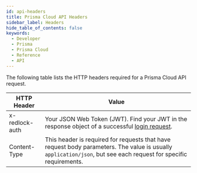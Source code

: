 ```yaml
---
id: api-headers
title: Prisma Cloud API Headers
sidebar_label: Headers
hide_table_of_contents: false
keywords:
  - Developer
  - Prisma
  - Prisma Cloud
  - Reference
  - API
---
```


The following table lists the HTTP headers required for a Prisma Cloud API request.

| HTTP Header    | Value                                                                                                                                                                                                                                                                                                                                                            |
|----------------|------------------------------------------------------------------------------------------------------------------------------------------------------------------------------------------------------------------------------------------------------------------------------------------------------------------------------------------------------------------|
| x-redlock-auth | Your JSON Web Token (JWT). Find your JWT in the response object of a successful [login request](/api/cloud/cspm/login#operation/app-login).                                                                                                                                                                         |
| Content-Type   | This header is required for requests that have request body parameters. The value is usually `application/json`, but see each request for specific requirements. |
